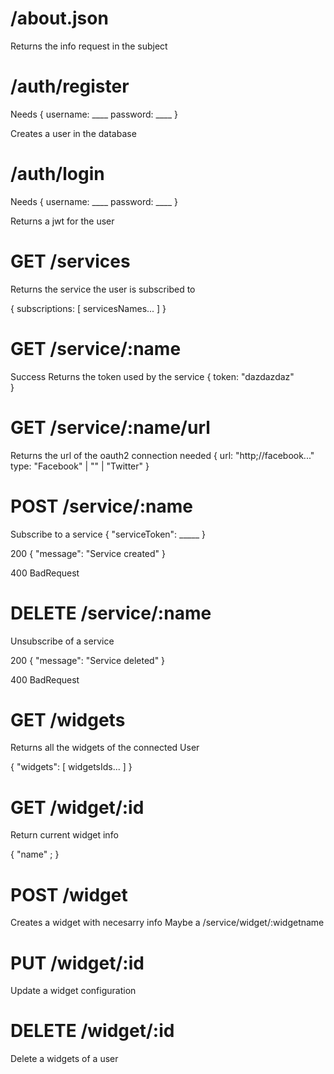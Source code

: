 

# /about.json

Returns the info request in the subject

# /auth/register

Needs
{
	username: ____
	password: ____
}

Creates a user in the database

# /auth/login

Needs
{
	username: ____
	password: ____
}

Returns a jwt for the user

# GET /services

Returns the service the user is subscribed to

{
	subscriptions: [
		servicesNames...
	]
}


# GET /service/:name

Success
Returns the token used by the service
{
	token: "dazdazdaz"	
}

# GET /service/:name/url

Returns the url of the oauth2 connection needed
{
	url: "http;//facebook..."
	type: "Facebook" | "" | "Twitter"
}

# POST /service/:name

Subscribe to a service
{
	"serviceToken": _____
}


200
{
	"message": "Service created"
}

400 BadRequest

# DELETE /service/:name

Unsubscribe of a service

200
{
	"message": "Service deleted"
}

400 BadRequest
# GET /widgets

Returns all the widgets of the connected User

{
	"widgets": [
		widgetsIds...
	]
}

# GET /widget/:id

Return current widget info

{
	"name"	;
}

# POST /widget

Creates a widget with necesarry info
Maybe a /service/widget/:widgetname

# PUT /widget/:id

Update a widget configuration

# DELETE /widget/:id

Delete a widgets of a user

